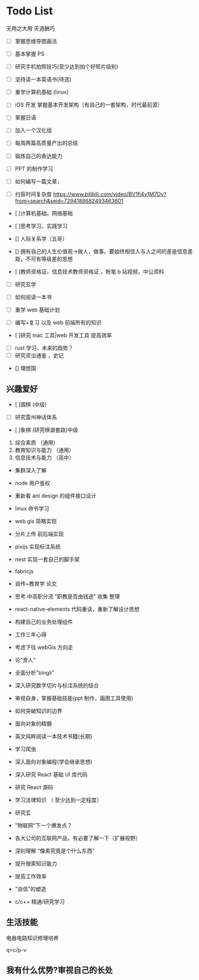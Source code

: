 # Todo List

无用之大用
天道酬巧

- [ ] 掌握思维导图画法
- [ ] 基本掌握 PS
- [ ] 研究手机拍照技巧(至少达到拍个好照片级别)
- [ ] 坚持读一本英语书(待选)
- [ ] 重学计算机基础 (linux)

- [ ] iOS 开发 掌握基本开发架构（有自己的一套架构，时代最前源）
- [ ] 掌握日语
- [ ] 加入一个汉化组

- [ ] 每周两篇高质量产出的总结

- [ ] 锻炼自己的表达能力

- [ ] PPT 的制作学习
- [ ] 如何编写一篇文章，

- [ ] 扫盲时间复杂度 https://www.bilibili.com/video/BV1fi4y1M7Dv?from=search&seid=7294188682493463601

- [ ]计算机基础，网络基础

- [ ]思考学习，实践学习

- [] 人际关系学（五哥）

- [] 拥有自己的人生价值观->做人，做事。要始终相信人与人之间的差是信息差距，不可有等级差的思想

- [ ]教师资格证，信息技术教师资格证 ，粉笔 b 站视频，中公资料
- [ ] 研究玄学
- [ ] 如何阅读一本书

- [ ] 重学 web 基础计划

- [ ] 编写+复习 以及 web 前端所有的知识

- [ ]研究 mac 工具|web 开发工具 提高效率
- [ ] rust 学习，未来的趋势？
- [ ] 研究资治通鉴 ，史记

- [] 理想国

## 兴趣爱好

- [ ]围棋 (中级)

- [ ] 研究雷州神话体系

- [ ]象棋 (研究棋谱套路)中级

1. 综合素质 （通用）
2. 教育知识与能力 （通用）
3. 信息技术与能力 （高中）

- 集群深入了解
- node 用户鉴权
- 重新看 ant design 的组件接口设计
- linux 命令学习
- web gis 简略实现
- 分片上传 前后端实现
- pixijs 实现标注系统
- nest 实现一套自己的脚手架
- fabricjs
- 自传+教育学 论文
- 思考 中高职分流 “职教是否由钱途” 收集 整理
- react-native-elements 代码重读，重新了解设计思想
- 构建自己的业务处理组件
- 工作三年心得
- 考虑下往 webGis 方向走
- 论”贵人“
- 全面分析"bingli"
- 深入研究数字切片与标注系统的结合
- 审视自身，掌握基础技能(ppt 制作，画图工具使用)
- 如何突破知识的边界
- 面向对象的精髓
- 英文纯粹阅读一本技术书籍(长期)
- 学习爬虫
- 深入面向对象编程(学会继承思想)
- 深入研究 React 基础 UI 库代码
- 研究 React 源码
- 学习法律知识 （ 至少达到一定程度）
- 研究玄
- ”物联网“下一个爆发点？
- 各大公司的互联网产品，有必要了解一下（扩展视野）
- 深刻理解 “像素究竟是个什么东西”
- 提升搜索知识能力
- 提高工作效率
- "自信"的塑造

- c/c++ 精通/研究学习

## 生活技能

电器电路知识修理培养

q=c/p-v

## 我有什么优势?审视自己的长处
